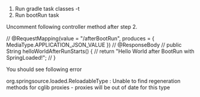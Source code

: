 1. Run gradle task classes -t
2. Run bootRun task

Uncomment following controller method after step 2.

//    @RequestMapping(value = "/afterBootRun", produces = { MediaType.APPLICATION_JSON_VALUE })
//    @ResponseBody
//    public String helloWorldAfterRunStarts() {
//        return "Hello World after BootRun with SpringLoaded!";
//    }


You should see following error 

org.springsource.loaded.ReloadableType   : Unable to find regeneration methods for cglib proxies - proxies will be out of date for this type